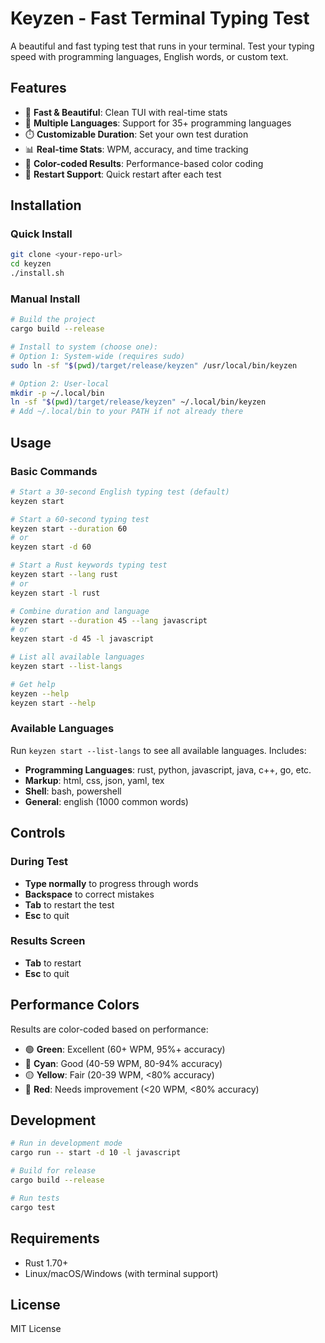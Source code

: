 # Keyzen - Fast Terminal Typing Test

A beautiful and fast typing test that runs in your terminal. Test your typing speed with programming languages, English words, or custom text.

## Features

- 🚀 **Fast & Beautiful**: Clean TUI with real-time stats
- 🎯 **Multiple Languages**: Support for 35+ programming languages
- ⏱️ **Customizable Duration**: Set your own test duration
- 📊 **Real-time Stats**: WPM, accuracy, and time tracking
- 🎨 **Color-coded Results**: Performance-based color coding
- 🔄 **Restart Support**: Quick restart after each test

## Installation

### Quick Install
```bash
git clone <your-repo-url>
cd keyzen
./install.sh
```

### Manual Install
```bash
# Build the project
cargo build --release

# Install to system (choose one):
# Option 1: System-wide (requires sudo)
sudo ln -sf "$(pwd)/target/release/keyzen" /usr/local/bin/keyzen

# Option 2: User-local
mkdir -p ~/.local/bin
ln -sf "$(pwd)/target/release/keyzen" ~/.local/bin/keyzen
# Add ~/.local/bin to your PATH if not already there
```

## Usage

### Basic Commands

```bash
# Start a 30-second English typing test (default)
keyzen start

# Start a 60-second typing test
keyzen start --duration 60
# or
keyzen start -d 60

# Start a Rust keywords typing test
keyzen start --lang rust
# or
keyzen start -l rust

# Combine duration and language
keyzen start --duration 45 --lang javascript
# or
keyzen start -d 45 -l javascript

# List all available languages
keyzen start --list-langs

# Get help
keyzen --help
keyzen start --help
```

### Available Languages

Run `keyzen start --list-langs` to see all available languages. Includes:

- **Programming Languages**: rust, python, javascript, java, c++, go, etc.
- **Markup**: html, css, json, yaml, tex
- **Shell**: bash, powershell
- **General**: english (1000 common words)

## Controls

### During Test
- **Type normally** to progress through words
- **Backspace** to correct mistakes
- **Tab** to restart the test
- **Esc** to quit

### Results Screen
- **Tab** to restart
- **Esc** to quit

## Performance Colors

Results are color-coded based on performance:

- 🟢 **Green**: Excellent (60+ WPM, 95%+ accuracy)
- 🔵 **Cyan**: Good (40-59 WPM, 80-94% accuracy)  
- 🟡 **Yellow**: Fair (20-39 WPM, <80% accuracy)
- 🔴 **Red**: Needs improvement (<20 WPM, <80% accuracy)

## Development

```bash
# Run in development mode
cargo run -- start -d 10 -l javascript

# Build for release
cargo build --release

# Run tests
cargo test
```

## Requirements

- Rust 1.70+
- Linux/macOS/Windows (with terminal support)

## License

MIT License

